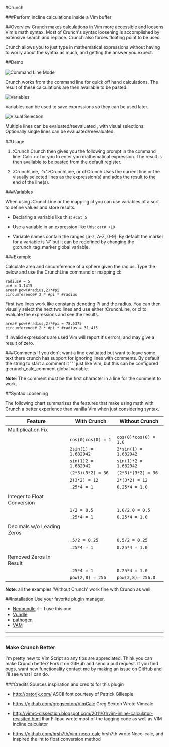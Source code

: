 #Crunch

###Perform incline calculations inside a Vim buffer

##Overview
Crunch makes calculations in Vim more accessible and loosens Vim's math syntax.
Most of Crunch's syntax loosening is accomplished by extensive search and
replace. Crunch also forces floating point to be used. 

Crunch allows you to just type in mathematical expressions without having to
worry about the syntax as much, and getting the answer you expect. 

##Demo

![Command Line Mode](http://i.imgur.com/uJbfln9.gif) 

Crunch works from the command line for quick off hand calculations. The result
of these calculations are then available to be pasted.


![Variables](http://i.imgur.com/LHzT4HY.gif)

Variables can be used to save expressions so they can be used later.

![Visual Selection](http://i.imgur.com/3KTujLF.gif) 

Multiple lines can be evaluated/reevaluated , with visual selections.
Optionally single lines can be evaluated/reevaluated.

##Usage
1. :Crunch
    Crunch then gives you the following prompt in the command line:
    Calc >>
    for you to enter you mathematical expression. The result is then available
    to be pasted from the default register.

2. :CrunchLine, :'<'>CrunchLine, or <leader>cl
    Crunch Uses the current line or the visually selected lines as the
    expression(s) and adds the result to the end of the line(s).

###Variables

When using :CrunchLine or the mapping <leader>cl you can use variables of a
sort to define values and store results. 

* Declaring a variable like this: 
  `#cat 5` 

* Use a variable in an expression like this:
  `cat# +10`

* Variable names contain the ranges [a-z, A-Z, 0-9]. By default the marker for
  a variable is '#' but it can be redefined by changing the g:crunch_tag_marker
  global variable. 

###Example 

Calculate area and circumference of a sphere given the radius. Type the below
and use the CrunchLine command or mapping <leader>cl:

    radius# = 5
    pi# = 3.1415
    area# pow(#radius,2)*#pi
    circumference# 2 * #pi * #radius 

First two lines work like constants denoting Pi and the radius. You can then
visually select the next two lines and use either :CrunchLine, or <leader>cl
to evaluate the expressions and see the results.

    area# pow(#radius,2)*#pi = 78.5375
    circumference# 2 * #pi * #radius = 31.415

If invalid expressions are used Vim will report it's errors, and may give a
result of zero.


###Comments
If you don't want a line evaluated but want to leave some text there crunch
has support for ignoring lines with comments. By default the string to start a
comment it '"' just like Vim, but this can be configured g:crunch_calc_comment
global variable. 

**Note**: The comment must be the first character in a line for the comment to
work.


##Syntax Loosening

The following chart summarizes the features that make using math with Crunch a
better experience than vanilla Vim when just considering syntax. 

|       **Feature**         |    **With Crunch**    |   **Without Crunch**   |
| ------------------------- | --------------------- | ---------------------- |
| Multiplication Fix        |                       |                        |
|                           |`cos(0)cos(0) = 1`     |`cos(0)*cos(0) = 1.0`   |
|                           |`2sin(1) = 1.682942`   |`2*sin(1) = 1.682942`   |
|                           |`sin(1)2 = 1.682942`   |`sin(1)*2 = 1.682942`   |
|                           |`(2*3)(3*2) = 36`      |`(2*3)*(3*2) = 36`      |
|                           |`2(3*2) = 12`          |`2*(3*2) = 12`          |
|                           |`.25*4 = 1`            |`0.25*4 = 1.0`          |
|                           |                       |                        |
|Integer to Float Conversion|                       |                        |
|                           |`1/2 = 0.5`            |`1.0/2.0 = 0.5`         |
|                           |`.25*4 = 1`            |`0.25*4 = 1.0`          |
|                           |                       |                        |
|Decimals w/o Leading Zeros |                       |                        |
|                           |`.5/2 = 0.25`          |`0.5/2 = 0.25`          |
|                           |`.25*4 = 1`            |`0.25*4 = 1.0`          |
|                           |                       |                        |
|Removed Zeros In Result    |                       |                        |
|                           |`.25*4 = 1`            |`0.25*4 = 1.0`          |
|                           |`pow(2,8) = 256`       |`pow(2,8)= 256.0`       |
**Note**: all the examples 'Without Crunch' work fine with Crunch as well.

##Installation
Use your favorite plugin manager.
* [Neobundle](https://github.com/Shougo/neobundle.vim) <-- I use this one
* [Vundle](https://github.com/gmarik/vundle)
* [pathogen](https://github.com/tpope/vim-pathogen)
* [VAM](https://github.com/MarcWeber/vim-addon-manager)


------------------------------------------------------------------------------
------------------------------------------------------------------------------

### Make Crunch Better
I'm pretty new to Vim Script so any tips are appreciated. Think you can make
Crunch better? Fork it on GitHub and send a pull request. If you find bugs,
want new functionality contact me by making an issue on
[GitHub](https://github.com/arecarn/crunch/issues) and I'll see what I can do. 

###Credits
Sources inspiration and credits for this plugin

- http://patorjk.com/
  ASCII font courtesy of Patrick Gillespie 

- https://github.com/gregsexton/VimCalc
  Greg Sexton Wrote Vimcalc

- http://vimrc-dissection.blogspot.com/2011/01/vim-inline-calculator-revisited.html
  Ihar Filipau wrote most of the tagging code as well as VIM incline
  calculator 

- https://github.com/hrsh7th/vim-neco-calc
  hrsh7th wrote Neco-calc, and inspired the int to float conversion method

